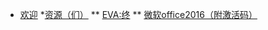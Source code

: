 * [欢迎](/README)
*[资源（们）](/game/Opening)
** [EVA:终](/media/eva_final)
** [微软office2016（附激活码）](tools/msoffice2016)
